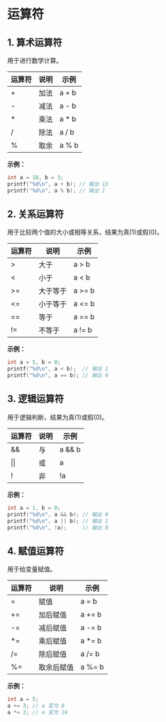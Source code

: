 # 运算符

## 1. 算术运算符

用于进行数学计算。

| 运算符 | 说明     | 示例           |
|--------|----------|----------------|
| +      | 加法     | a + b          |
| -      | 减法     | a - b          |
| *      | 乘法     | a * b          |
| /      | 除法     | a / b          |
| %      | 取余     | a % b          |

**示例：**
```c
int a = 10, b = 3;
printf("%d\n", a + b); // 输出 13
printf("%d\n", a % b); // 输出 1
```

## 2. 关系运算符

用于比较两个值的大小或相等关系，结果为真(1)或假(0)。

| 运算符 | 说明     | 示例           |
|--------|----------|----------------|
| >      | 大于     | a > b          |
| <      | 小于     | a < b          |
| >=     | 大于等于 | a >= b         |
| <=     | 小于等于 | a <= b         |
| ==     | 等于     | a == b         |
| !=     | 不等于   | a != b         |

**示例：**
```c
int a = 5, b = 8;
printf("%d\n", a < b);  // 输出 1
printf("%d\n", a == b); // 输出 0
```

## 3. 逻辑运算符

用于逻辑判断，结果为真(1)或假(0)。

| 运算符 | 说明     | 示例           |
|--------|----------|----------------|
| &&     | 与       | a && b         |
| \|\|   | 或       | a || b         |
| !      | 非       | !a             |

**示例：**
```c
int a = 1, b = 0;
printf("%d\n", a && b); // 输出 0
printf("%d\n", a || b); // 输出 1
printf("%d\n", !a);     // 输出 0
```

## 4. 赋值运算符

用于给变量赋值。

| 运算符 | 说明         | 示例           |
|--------|--------------|----------------|
| =      | 赋值         | a = b          |
| +=     | 加后赋值     | a += b         |
| -=     | 减后赋值     | a -= b         |
| *=     | 乘后赋值     | a *= b         |
| /=     | 除后赋值     | a /= b         |
| %=     | 取余后赋值   | a %= b         |

**示例：**
```c
int a = 5;
a += 3; // a 变为 8
a *= 2; // a 变为 16
```